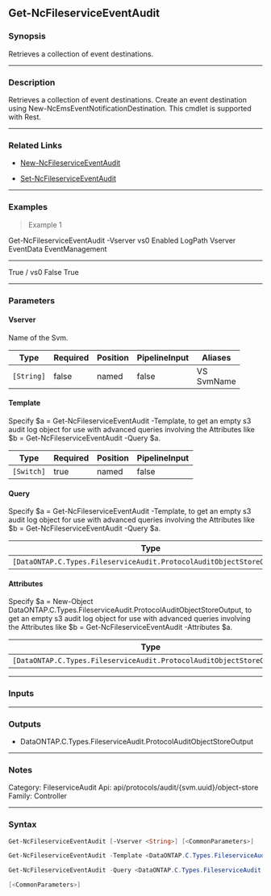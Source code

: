 Get-NcFileserviceEventAudit
---------------------------

### Synopsis
Retrieves a collection of event destinations.

---

### Description

Retrieves a collection of event destinations. Create an event destination using New-NcEmsEventNotificationDestination. This cmdlet is supported with Rest.

---

### Related Links
* [New-NcFileserviceEventAudit](New-NcFileserviceEventAudit)

* [Set-NcFileserviceEventAudit](Set-NcFileserviceEventAudit)

---

### Examples
> Example 1

Get-NcFileserviceEventAudit -Vserver vs0
Enabled         LogPath              Vserver              EventData            EventManagement
-------         -------              -------              ---------            ---------------
True            /                    vs0                  False                True

---

### Parameters
#### **Vserver**
Name of the Svm.

|Type      |Required|Position|PipelineInput|Aliases       |
|----------|--------|--------|-------------|--------------|
|`[String]`|false   |named   |false        |VS<br/>SvmName|

#### **Template**
Specify $a = Get-NcFileserviceEventAudit -Template, to get an empty s3 audit log object for use with advanced queries involving the Attributes like $b = Get-NcFileserviceEventAudit -Query $a.

|Type      |Required|Position|PipelineInput|
|----------|--------|--------|-------------|
|`[Switch]`|true    |named   |false        |

#### **Query**
Specify $a = Get-NcFileserviceEventAudit -Template, to get an empty s3 audit log object for use with advanced queries involving the Attributes like $b = Get-NcFileserviceEventAudit -Query $a.

|Type                                                                 |Required|Position|PipelineInput|
|---------------------------------------------------------------------|--------|--------|-------------|
|`[DataONTAP.C.Types.FileserviceAudit.ProtocolAuditObjectStoreOutput]`|true    |named   |false        |

#### **Attributes**
Specify $a = New-Object DataONTAP.C.Types.FileserviceAudit.ProtocolAuditObjectStoreOutput, to get an empty s3 audit log object for use with advanced queries involving the Attributes like $b = Get-NcFileserviceEventAudit -Attributes $a.

|Type                                                                 |Required|Position|PipelineInput|
|---------------------------------------------------------------------|--------|--------|-------------|
|`[DataONTAP.C.Types.FileserviceAudit.ProtocolAuditObjectStoreOutput]`|false   |named   |false        |

---

### Inputs

---

### Outputs
* DataONTAP.C.Types.FileserviceAudit.ProtocolAuditObjectStoreOutput

---

### Notes
Category: FileserviceAudit
Api: api/protocols/audit/{svm.uuid}/object-store
Family: Controller

---

### Syntax
```PowerShell
Get-NcFileserviceEventAudit [-Vserver <String>] [<CommonParameters>]
```
```PowerShell
Get-NcFileserviceEventAudit -Template <DataONTAP.C.Types.FileserviceAudit.ProtocolAuditObjectStoreOutput> [<CommonParameters>]
```
```PowerShell
Get-NcFileserviceEventAudit -Query <DataONTAP.C.Types.FileserviceAudit.ProtocolAuditObjectStoreOutput> [-Attributes <DataONTAP.C.Types.FileserviceAudit.ProtocolAuditObjectStoreOutput>] 
```
```PowerShell
[<CommonParameters>]
```

